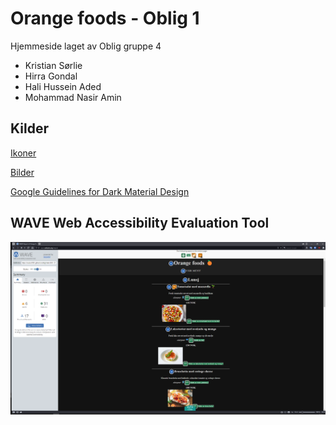 # Orange foods - Oblig 1

Hjemmeside laget av Oblig gruppe 4

- Kristian Sørlie
- Hirra Gondal
- Hali Hussein Aded
- Mohammad Nasir Amin


## Kilder

[Ikoner](https://icons8.com/) 

[Bilder](https://unsplash.com/)

[Google Guidelines for Dark Material Design](https://material.io/design/color/dark-theme.html)


## WAVE Web Accessibility Evaluation Tool

![alt text](wave-web-accessibility.png)



